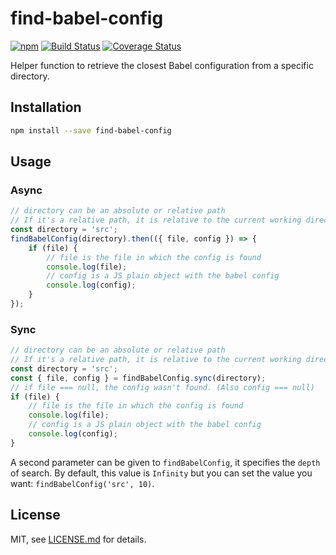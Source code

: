 # find-babel-config
[![npm][npm-version-image]][npm-url] [![Build Status][ci-image]][ci-url] [![Coverage Status][coverage-image]][coverage-url]

Helper function to retrieve the closest Babel configuration from a specific directory.

## Installation

```sh
npm install --save find-babel-config
```

## Usage

### Async

```js
// directory can be an absolute or relative path
// If it's a relative path, it is relative to the current working directory (process.cwd())
const directory = 'src';
findBabelConfig(directory).then(({ file, config }) => {
    if (file) {
        // file is the file in which the config is found
        console.log(file);
        // config is a JS plain object with the babel config
        console.log(config);
    }
});
```

### Sync

```js
// directory can be an absolute or relative path
// If it's a relative path, it is relative to the current working directory (process.cwd())
const directory = 'src';
const { file, config } = findBabelConfig.sync(directory);
// if file === null, the config wasn't found. (Also config === null)
if (file) {
    // file is the file in which the config is found
    console.log(file);
    // config is a JS plain object with the babel config
    console.log(config);
}
```

A second parameter can be given to `findBabelConfig`, it specifies the `depth` of search. By default, this value is `Infinity` but you can set the value you want: `findBabelConfig('src', 10)`.

## License

MIT, see [LICENSE.md](/LICENSE.md) for details.

[ci-image]: https://circleci.com/gh/tleunen/find-babel-config.svg?style=shield
[ci-url]: https://circleci.com/gh/tleunen/find-babel-config
[coverage-image]: https://codecov.io/gh/tleunen/find-babel-config/branch/master/graph/badge.svg
[coverage-url]: https://codecov.io/gh/tleunen/find-babel-config
[npm-version-image]: https://img.shields.io/npm/v/find-babel-config.svg
[npm-url]: https://www.npmjs.com/package/find-babel-config
